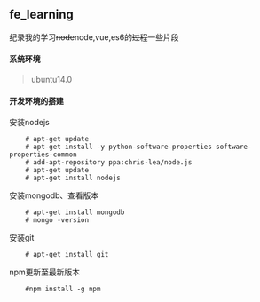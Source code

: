 ## fe_learning

纪录我的学习~~node~~node,vue,es6的~~过程~~一些片段
#### 系统环境
>ubuntu14.0
#### 开发环境的搭建
安装nodejs

        # apt-get update  
        # apt-get install -y python-software-properties software-properties-common  
        # add-apt-repository ppa:chris-lea/node.js  
        # apt-get update  
        # apt-get install nodejs

安装mongodb、查看版本

        # apt-get install mongodb
        # mongo -version
安装git

        # apt-get install git
npm更新至最新版本
    
        #npm install -g npm
